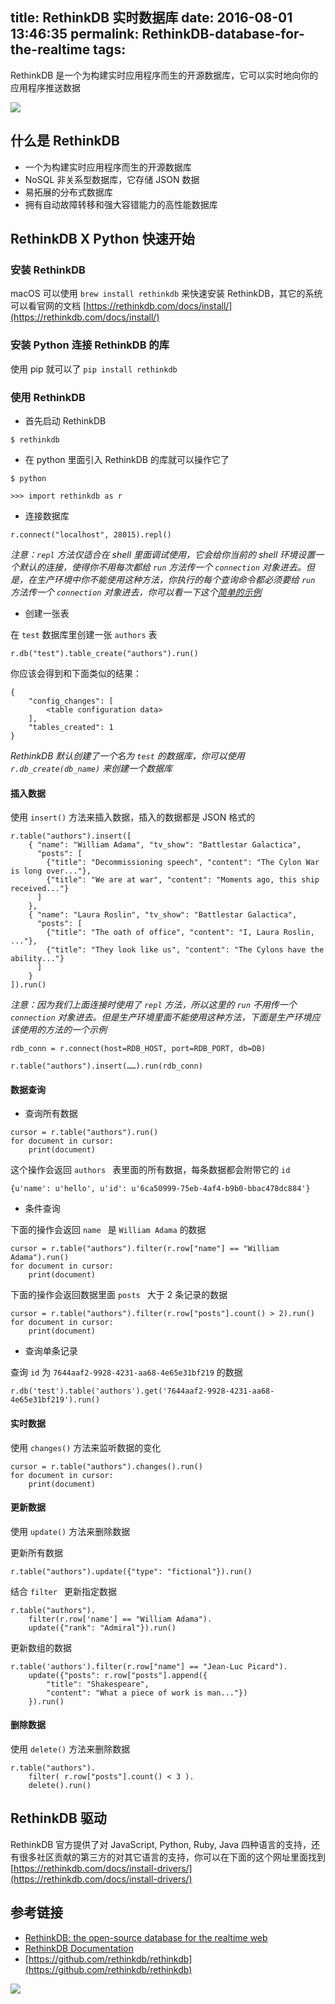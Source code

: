 title: RethinkDB 实时数据库
date: 2016-08-01 13:46:35
permalink: RethinkDB-database-for-the-realtime
tags:
---


RethinkDB 是一个为构建实时应用程序而生的开源数据库，它可以实时地向你的应用程序推送数据

![](http://img.l.jifangcheng.com/rethinkdb-1.png)

<!--more-->

## 什么是 RethinkDB
* 一个为构建实时应用程序而生的开源数据库
* NoSQL 非关系型数据库，它存储 JSON 数据
* 易拓展的分布式数据库
* 拥有自动故障转移和强大容错能力的高性能数据库

## RethinkDB X Python 快速开始
### 安装 RethinkDB
macOS 可以使用 `brew install rethinkdb` 来快速安装 RethinkDB，其它的系统可以看官网的文档 [https://rethinkdb.com/docs/install/](https://rethinkdb.com/docs/install/)

### 安装 Python 连接 RethinkDB 的库
使用 pip 就可以了 `pip install rethinkdb`

### 使用 RethinkDB
* 首先启动 RethinkDB

```
$ rethinkdb
```

* 在 python 里面引入 RethinkDB 的库就可以操作它了

```
$ python

>>> import rethinkdb as r
```

* 连接数据库

```
r.connect("localhost", 28015).repl()
```

*注意：`repl` 方法仅适合在 shell 里面调试使用，它会给你当前的 shell 环境设置一个默认的连接，使得你不用每次都给 `run` 方法传一个 `connection` 对象进去。但是，在生产环境中你不能使用这种方法，你执行的每个查询命令都必须要给 `run` 方法传一个 `connection` 对象进去，你可以看一下这个[简单的示例](https://github.com/rethinkdb/rethinkdb-example-flask-backbone-todo/blob/master/todo.py)*

* 创建一张表

在 `test` 数据库里创建一张 `authors` 表

```
r.db("test").table_create("authors").run()
```

你应该会得到和下面类似的结果：

```
{
    "config_changes": [
        <table configuration data>
    ],
    "tables_created": 1
}
```

*RethinkDB 默认创建了一个名为 `test` 的数据库，你可以使用 `r.db_create(db_name)` 来创建一个数据库*

#### 插入数据

使用 `insert()` 方法来插入数据，插入的数据都是 JSON 格式的

```
r.table("authors").insert([
    { "name": "William Adama", "tv_show": "Battlestar Galactica",
      "posts": [
        {"title": "Decommissioning speech", "content": "The Cylon War is long over..."},
        {"title": "We are at war", "content": "Moments ago, this ship received..."}
      ]
    },
    { "name": "Laura Roslin", "tv_show": "Battlestar Galactica",
      "posts": [
        {"title": "The oath of office", "content": "I, Laura Roslin, ..."},
        {"title": "They look like us", "content": "The Cylons have the ability..."}
      ]
    }
]).run()
```

*注意：因为我们上面连接时使用了 `repl` 方法，所以这里的 `run` 不用传一个 `connection` 对象进去。但是生产环境里面不能使用这种方法，下面是生产环境应该使用的方法的一个示例*

```
rdb_conn = r.connect(host=RDB_HOST, port=RDB_PORT, db=DB)

r.table("authors").insert(……).run(rdb_conn)
```

#### 数据查询

* 查询所有数据

```
cursor = r.table("authors").run()
for document in cursor:
    print(document)
```

这个操作会返回 `authors ` 表里面的所有数据，每条数据都会附带它的 `id`

```
{u'name': u'hello', u'id': u'6ca50999-75eb-4af4-b9b0-bbac478dc884'}
```

* 条件查询

下面的操作会返回 `name ` 是 `William Adama` 的数据

```
cursor = r.table("authors").filter(r.row["name"] == "William Adama").run()
for document in cursor:
    print(document)
```

下面的操作会返回数据里面 `posts ` 大于 2 条记录的数据

```
cursor = r.table("authors").filter(r.row["posts"].count() > 2).run()
for document in cursor:
    print(document)
```

* 查询单条记录

查询 `id` 为 `7644aaf2-9928-4231-aa68-4e65e31bf219` 的数据

```
r.db('test').table('authors').get('7644aaf2-9928-4231-aa68-4e65e31bf219').run()
```

#### 实时数据

使用 `changes()` 方法来监听数据的变化

```
cursor = r.table("authors").changes().run()
for document in cursor:
    print(document)
```

#### 更新数据

使用 `update()` 方法来删除数据

更新所有数据

```
r.table("authors").update({"type": "fictional"}).run()
```

结合 `filter ` 更新指定数据

```
r.table("authors").
    filter(r.row['name'] == "William Adama").
    update({"rank": "Admiral"}).run()
```

更新数组的数据

```
r.table('authors').filter(r.row["name"] == "Jean-Luc Picard").
    update({"posts": r.row["posts"].append({
        "title": "Shakespeare",
        "content": "What a piece of work is man..."})
    }).run()
```

#### 删除数据

使用 `delete()` 方法来删除数据

```
r.table("authors").
    filter( r.row["posts"].count() < 3 ).
    delete().run()
```

## RethinkDB 驱动
RethinkDB 官方提供了对 JavaScript, Python, Ruby, Java 四种语言的支持，还有很多社区贡献的第三方的对其它语言的支持，你可以在下面的这个网址里面找到
[https://rethinkdb.com/docs/install-drivers/](https://rethinkdb.com/docs/install-drivers/)

## 参考链接
* [RethinkDB: the open-source database for the realtime web](https://rethinkdb.com)
* [RethinkDB Documentation](https://rethinkdb.com/docs/)
* [https://github.com/rethinkdb/rethinkdb](https://github.com/rethinkdb/rethinkdb)


![](http://img.l.jifangcheng.com/rethinkdb-2.png)